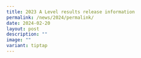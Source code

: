 ```yaml
---
title: 2023 A Level results release information
permalink: /news/2024/permalink/
date: 2024-02-20
layout: post
description: ""
image: ""
variant: tiptap
---
```

